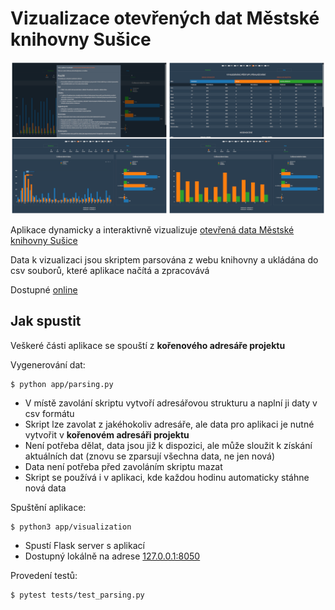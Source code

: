 # Vizualizace otevřených dat Městské knihovny Sušice

<img src="image.png" alt="app interface">

Aplikace dynamicky a interaktivně vizualizuje [otevřená data Městské knihovny Sušice](https://susice.tritius.cz/statistics)

Data k vizualizaci jsou skriptem parsována z webu knihovny a ukládána do csv souborů, které aplikace načítá a zpracovává

Dostupné [online](http://whaypr.ml:50)

## Jak spustit

Veškeré části aplikace se spouští z **kořenového adresáře projektu**

Vygenerování dat:
```
$ python app/parsing.py
```
* V místě zavolání skriptu vytvoří adresářovou strukturu a naplní ji daty v csv formátu
* Skript lze zavolat z jakéhokoliv adresáře, ale data pro aplikaci je nutné vytvořit v **kořenovém adresáři projektu**
* Není potřeba dělat, data jsou již k dispozici, ale může sloužit k získání aktuálních dat (znovu se zparsují všechna data, ne jen nová)
* Data není potřeba před zavoláním skriptu mazat
* Skript se používá i v aplikaci, kde každou hodinu automaticky stáhne nová data

Spuštění aplikace:
```
$ python3 app/visualization
```
* Spustí Flask server s aplikací
* Dostupný lokálně na adrese [127.0.0.1:8050](http://127.0.0.1:8050/)

Provedení testů:
```
$ pytest tests/test_parsing.py
```
